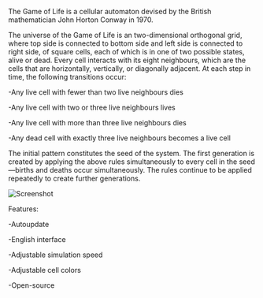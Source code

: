 The Game of Life is a cellular automaton devised by the British mathematician John Horton Conway in 1970.

The universe of the Game of Life is an two-dimensional orthogonal grid, where top side is connected to bottom side and left side is connected to right side, of square cells, each of which is in one of two possible states, alive or dead. Every cell interacts with its eight neighbours, which are the cells that are horizontally, vertically, or diagonally adjacent. At each step in time, the following transitions occur:

-Any live cell with fewer than two live neighbours dies

-Any live cell with two or three live neighbours lives

-Any live cell with more than three live neighbours dies

-Any dead cell with exactly three live neighbours becomes a live cell

The initial pattern constitutes the seed of the system. The first generation is created by applying the above rules simultaneously to every cell in the seed—births and deaths occur simultaneously. The rules continue to be applied repeatedly to create further generations.

![Screenshot](https://dimini.tk/en/site-files/software/game-of-life-screenshot-1.png)

Features:

-Autoupdate

-English interface

-Adjustable simulation speed

-Adjustable cell colors

-Open-source
